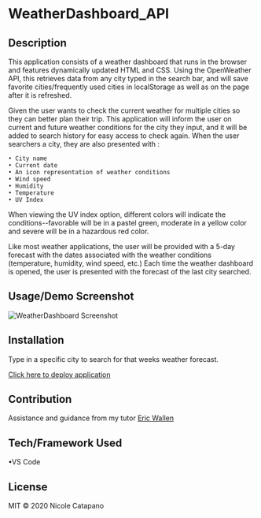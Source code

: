# WeatherDashboard_API

## Description 

This application consists of a weather dashboard that runs in the browser and features dynamically updated HTML and CSS. Using the OpenWeather API, this retrieves data from any city typed in the search bar, and will save favorite cities/frequently used cities in localStorage as well as on the page after it is refreshed.

Given the user wants to check the current weather for multiple cities so they can better plan their trip. This application will inform the user on current and future weather conditions for the city they input, and it will be added to search history for easy access to check again. When the user searchers a city, they are also presented with :

    • City name
    • Current date
    • An icon representation of weather conditions
    • Wind speed
    • Humidity
    • Temperature
    • UV Index

When viewing the UV index option, different colors will indicate the conditions--favorable will be in a pastel green, moderate in a yellow color and severe will be in a hazardous red color.

Like most weather applications, the user will be provided with a 5-day forecast with the dates associated with the weather conditions (temperature, humidity, wind speed, etc.) Each time the weather dashboard is opened, the user is presented with the forecast of the last city searched.


## Usage/Demo Screenshot

<!-- Screenshot will go here -->
![WeatherDashboard Screenshot]("https://drive.google.com/file/d/1i5ufbgKU-APR2Dpl3MLDbDeWIhYetCop/view)


## Installation

Type in a specific city to search for that weeks weather forecast.

[Click here to deploy application](https://nsc9605.github.io/WeatherDashboard_API/)

## Contribution

Assistance and guidance from my tutor [Eric Wallen](https://github.com/ericwallen)

## Tech/Framework Used

•VS Code


## License

MIT © 2020 Nicole Catapano

